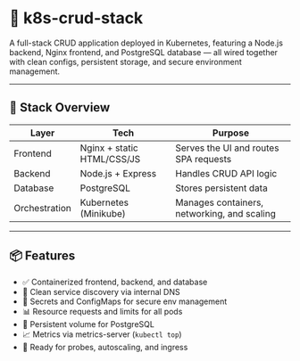 # 🧱 k8s-crud-stack

A full-stack CRUD application deployed in Kubernetes, featuring a Node.js backend, Nginx frontend, and PostgreSQL database — all wired together with clean configs, persistent storage, and secure environment management.

---

## 🚀 Stack Overview

| Layer      | Tech                     | Purpose                          |
|------------|--------------------------|----------------------------------|
| Frontend   | Nginx + static HTML/CSS/JS | Serves the UI and routes SPA requests |
| Backend    | Node.js + Express        | Handles CRUD API logic           |
| Database   | PostgreSQL               | Stores persistent data           |
| Orchestration | Kubernetes (Minikube) | Manages containers, networking, and scaling |

---

## 📦 Features

- ✅ Containerized frontend, backend, and database
- 🔄 Clean service discovery via internal DNS
- 🔐 Secrets and ConfigMaps for secure env management
- 📊 Resource requests and limits for all pods
- 💾 Persistent volume for PostgreSQL
- 📈 Metrics via metrics-server (`kubectl top`)
- 🧪 Ready for probes, autoscaling, and ingress
